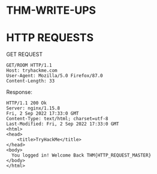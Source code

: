 # THM-WRITE-UPS

# HTTP REQUESTS

GET REQUEST
```
GET/ROOM HTTP/1.1
Host: tryhackme.com
User-Agent: Mozilla/5.0 Firefox/87.0
Content-Length: 33
```
Response:
```
HTTP/1.1 200 Ok
Server: nginx/1.15.8
Fri, 2 Sep 2022 17:33:0 GMT
Content-Type: text/html; charset=utf-8
Last-Modified: Fri, 2 Sep 2022 17:33:0 GMT
<html>
<head> 
    <title>TryHackMe</title>
</head>
<body>
  You logged in! Welcome Back THM{HTTP_REQUEST_MASTER}
</body>
</html>
```
   
